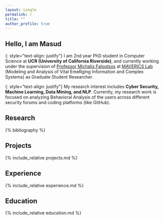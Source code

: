 ```yaml
---
layout: single
permalink: /
title: ""
author_profile: true
---
```

## Hello, I am Masud
{: style="text-align: justify"}
I am 2nd year PhD student in Computer Science at **UCR (University of California Riverside)**, and currently working under the supervision of [Professor Michalis Faloutsos](https://scholar.google.com/citations?user=eCXMUQEAAAAJ&hl=en) at [MAVERICS Lab](https://maverics.cs.ucr.edu/) (Modeling and Analysis of Vital EmeRging Information and Complex Systems) as Graduate Student Researcher.  

{: style="text-align: justify"}
My research interest includes **Cyber Security, Machine Learning, Data Mining, and NLP**. Currently, my research work is focused on analyzing Behavioral Analysis of the users across different security forums and coding platforms (like GitHub).
<br>

## Research
{% bibliography %}

## Projects
{% include_relative projects.md %}

## Experience
{% include_relative experience.md %}

## Education
{% include_relative education.md %}





